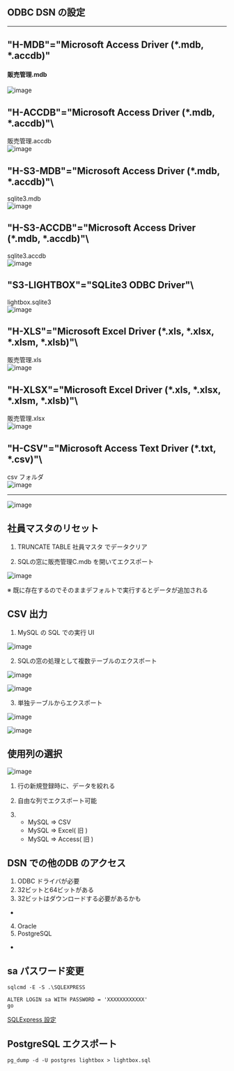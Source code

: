 ## ODBC DSN の設定

<hr>

## "H-MDB"="Microsoft Access Driver (*.mdb, *.accdb)"
#### 販売管理.mdb
![image](https://user-images.githubusercontent.com/1501327/143729055-9dd4089f-bb09-4ba5-9887-d2330c028b1c.png)


## "H-ACCDB"="Microsoft Access Driver (*.mdb, *.accdb)"\
販売管理.accdb\
![image](https://user-images.githubusercontent.com/1501327/143729063-3146eca0-8de5-4caa-8f0f-af64e55318a5.png)


## "H-S3-MDB"="Microsoft Access Driver (*.mdb, *.accdb)"\
sqlite3.mdb\
![image](https://user-images.githubusercontent.com/1501327/143729074-43664298-b0c3-467b-bb8b-89ea63e9d10f.png)


## "H-S3-ACCDB"="Microsoft Access Driver (*.mdb, *.accdb)"\
sqlite3.accdb\
![image](https://user-images.githubusercontent.com/1501327/143729102-6197f5c6-66b7-470b-9745-e166a7718a1d.png)


## "S3-LIGHTBOX"="SQLite3 ODBC Driver"\
lightbox.sqlite3\
![image](https://user-images.githubusercontent.com/1501327/143729112-96c59029-c430-44ec-9fae-f4ed1adae491.png)


## "H-XLS"="Microsoft Excel Driver (*.xls, *.xlsx, *.xlsm, *.xlsb)"\
販売管理.xls\
![image](https://user-images.githubusercontent.com/1501327/143678677-6f2d536c-b4ac-445b-a7a4-8837bd31618b.png)


## "H-XLSX"="Microsoft Excel Driver (*.xls, *.xlsx, *.xlsm, *.xlsb)"\
販売管理.xlsx\
![image](https://user-images.githubusercontent.com/1501327/143678811-07903abf-f945-49e3-b1eb-5fdf00f00b00.png)


## "H-CSV"="Microsoft Access Text Driver (*.txt, *.csv)"\
csv フォルダ\
![image](https://user-images.githubusercontent.com/1501327/143729156-49171bf5-280f-411c-9081-83fc199ca71c.png)

<hr>

![image](https://user-images.githubusercontent.com/1501327/142143780-91c9bf8d-1086-446a-b72f-3788f8465aea.png)



## 社員マスタのリセット

1. TRUNCATE TABLE 社員マスタ でデータクリア 

2. SQLの窓に販売管理C.mdb を開いてエクスポート

![image](https://user-images.githubusercontent.com/1501327/138387502-19d0bc7a-3884-43fb-a633-d67a51944aab.png)

※ 既に存在するのでそのままデフォルトで実行するとデータが追加される


## CSV 出力

1. MySQL の SQL での実行 UI

![image](https://user-images.githubusercontent.com/1501327/138387988-0cb9f291-f2a0-4328-9876-033346d2299c.png)

2. SQLの窓の処理として複数テーブルのエクスポート

![image](https://user-images.githubusercontent.com/1501327/138388199-b8392a3e-e7e1-44d9-8ea2-5154e84edf10.png)

![image](https://user-images.githubusercontent.com/1501327/138388301-6975b7e8-95cd-4efb-83f5-70c9f0cf816b.png)

3. 単独テーブルからエクスポート

![image](https://user-images.githubusercontent.com/1501327/138388487-575ea0a7-9b03-4885-90c1-3fef819e38af.png)

![image](https://user-images.githubusercontent.com/1501327/138388659-9c9dde2e-374f-4af6-a57a-ce80996ec496.png)

## 使用列の選択

![image](https://user-images.githubusercontent.com/1501327/138394907-aedc1826-0393-40bc-9e7c-8c23460e81e1.png)

1. 行の新規登録時に、データを絞れる

2. 自由な列でエクスポート可能

3. - MySQL => CSV
   - MySQL => Excel( 旧 )
   - MySQL => Access( 旧 )

## DSN での他のDB のアクセス

1. ODBC ドライバが必要
2. 32ビットと64ビットがある
3. 32ビットはダウンロードする必要があるかも
-
4. Oracle
5. PostgreSQL
-

## sa パスワード変更
```
sqlcmd -E -S .\SQLEXPRESS
```

```
ALTER LOGIN sa WITH PASSWORD = 'XXXXXXXXXXXX'
go
```

[SQLExpress 設定](https://winofsql.jp/matrix/ginpro/patio.cgi?mode=view&no=228)


## PostgreSQL エクスポート

```
pg_dump -d -U postgres lightbox > lightbox.sql
```
